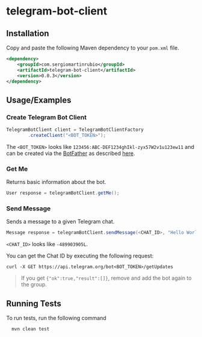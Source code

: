 # telegram-bot-client


## Installation

Copy and paste the following Maven dependency to your `pom.xml` file.

```xml
<dependency>
    <groupId>com.sergiomartinrubio</groupId>
    <artifactId>telegram-bot-client</artifactId>
    <version>0.0.3</version>
</dependency>
```

## Usage/Examples

### Create Telegram Bot Client

```java
TelegramBotClient client = TelegramBotClientFactory
        .createClient("<BOT_TOKEN>");
```

The `<BOT_TOKEN>` looks like `123456:ABC-DEF1234ghIkl-zyx57W2v1u123ew11`
and can be created via the [BotFather](https://t.me/botfather) as 
described [here](https://core.telegram.org/bots#).

### Get Me

Returns basic information about the bot.

```java
User response = telegramBotClient.getMe();
```

### Send Message

Sends a message to a given Telegram chat.

```java
Message response = telegramBotClient.sendMessage(<CHAT_ID>, "Hello World!");
```

`<CHAT_ID>` looks like `-489903905L`.

You can get the Chat ID by executing the following request:

```shell
curl -X GET https://api.telegram.org/bot<BOT_TOKEN>/getUpdates
```

> If you get `{"ok":true,"result":[]}`, remove and add the bot again to the group.

## Running Tests

To run tests, run the following command

```bash
  mvn clean test
```
